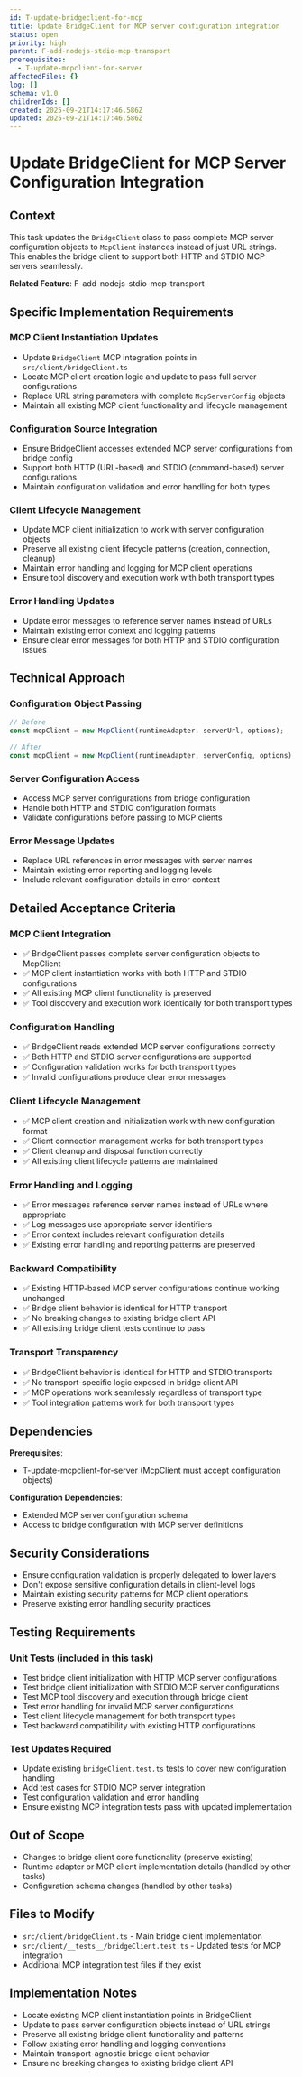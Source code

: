 ```yaml
---
id: T-update-bridgeclient-for-mcp
title: Update BridgeClient for MCP server configuration integration
status: open
priority: high
parent: F-add-nodejs-stdio-mcp-transport
prerequisites:
  - T-update-mcpclient-for-server
affectedFiles: {}
log: []
schema: v1.0
childrenIds: []
created: 2025-09-21T14:17:46.586Z
updated: 2025-09-21T14:17:46.586Z
---
```


# Update BridgeClient for MCP Server Configuration Integration

## Context

This task updates the `BridgeClient` class to pass complete MCP server configuration objects to `McpClient` instances instead of just URL strings. This enables the bridge client to support both HTTP and STDIO MCP servers seamlessly.

**Related Feature**: F-add-nodejs-stdio-mcp-transport

## Specific Implementation Requirements

### MCP Client Instantiation Updates

- Update `BridgeClient` MCP integration points in `src/client/bridgeClient.ts`
- Locate MCP client creation logic and update to pass full server configurations
- Replace URL string parameters with complete `McpServerConfig` objects
- Maintain all existing MCP client functionality and lifecycle management

### Configuration Source Integration

- Ensure BridgeClient accesses extended MCP server configurations from bridge config
- Support both HTTP (URL-based) and STDIO (command-based) server configurations
- Maintain configuration validation and error handling for both types

### Client Lifecycle Management

- Update MCP client initialization to work with server configuration objects
- Preserve all existing client lifecycle patterns (creation, connection, cleanup)
- Maintain error handling and logging for MCP client operations
- Ensure tool discovery and execution work with both transport types

### Error Handling Updates

- Update error messages to reference server names instead of URLs
- Maintain existing error context and logging patterns
- Ensure clear error messages for both HTTP and STDIO configuration issues

## Technical Approach

### Configuration Object Passing

```typescript
// Before
const mcpClient = new McpClient(runtimeAdapter, serverUrl, options);

// After
const mcpClient = new McpClient(runtimeAdapter, serverConfig, options);
```

### Server Configuration Access

- Access MCP server configurations from bridge configuration
- Handle both HTTP and STDIO configuration formats
- Validate configurations before passing to MCP clients

### Error Message Updates

- Replace URL references in error messages with server names
- Maintain existing error reporting and logging levels
- Include relevant configuration details in error context

## Detailed Acceptance Criteria

### MCP Client Integration

- ✅ BridgeClient passes complete server configuration objects to McpClient
- ✅ MCP client instantiation works with both HTTP and STDIO configurations
- ✅ All existing MCP client functionality is preserved
- ✅ Tool discovery and execution work identically for both transport types

### Configuration Handling

- ✅ BridgeClient reads extended MCP server configurations correctly
- ✅ Both HTTP and STDIO server configurations are supported
- ✅ Configuration validation works for both transport types
- ✅ Invalid configurations produce clear error messages

### Client Lifecycle Management

- ✅ MCP client creation and initialization work with new configuration format
- ✅ Client connection management works for both transport types
- ✅ Client cleanup and disposal function correctly
- ✅ All existing client lifecycle patterns are maintained

### Error Handling and Logging

- ✅ Error messages reference server names instead of URLs where appropriate
- ✅ Log messages use appropriate server identifiers
- ✅ Error context includes relevant configuration details
- ✅ Existing error handling and reporting patterns are preserved

### Backward Compatibility

- ✅ Existing HTTP-based MCP server configurations continue working unchanged
- ✅ Bridge client behavior is identical for HTTP transport
- ✅ No breaking changes to existing bridge client API
- ✅ All existing bridge client tests continue to pass

### Transport Transparency

- ✅ BridgeClient behavior is identical for HTTP and STDIO transports
- ✅ No transport-specific logic exposed in bridge client API
- ✅ MCP operations work seamlessly regardless of transport type
- ✅ Tool integration patterns work for both transport types

## Dependencies

**Prerequisites**:

- T-update-mcpclient-for-server (McpClient must accept configuration objects)

**Configuration Dependencies**:

- Extended MCP server configuration schema
- Access to bridge configuration with MCP server definitions

## Security Considerations

- Ensure configuration validation is properly delegated to lower layers
- Don't expose sensitive configuration details in client-level logs
- Maintain existing security patterns for MCP client operations
- Preserve existing error handling security practices

## Testing Requirements

### Unit Tests (included in this task)

- Test bridge client initialization with HTTP MCP server configurations
- Test bridge client initialization with STDIO MCP server configurations
- Test MCP tool discovery and execution through bridge client
- Test error handling for invalid MCP server configurations
- Test client lifecycle management for both transport types
- Test backward compatibility with existing HTTP configurations

### Test Updates Required

- Update existing `bridgeClient.test.ts` tests to cover new configuration handling
- Add test cases for STDIO MCP server integration
- Test configuration validation and error handling
- Ensure existing MCP integration tests pass with updated implementation

## Out of Scope

- Changes to bridge client core functionality (preserve existing)
- Runtime adapter or MCP client implementation details (handled by other tasks)
- Configuration schema changes (handled by other tasks)

## Files to Modify

- `src/client/bridgeClient.ts` - Main bridge client implementation
- `src/client/__tests__/bridgeClient.test.ts` - Updated tests for MCP integration
- Additional MCP integration test files if they exist

## Implementation Notes

- Locate existing MCP client instantiation points in BridgeClient
- Update to pass server configuration objects instead of URL strings
- Preserve all existing bridge client functionality and patterns
- Follow existing error handling and logging conventions
- Maintain transport-agnostic bridge client behavior
- Ensure no breaking changes to existing bridge client API
